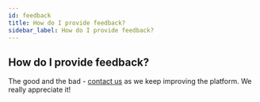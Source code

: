 ```yaml
---
id: feedback
title: How do I provide feedback?
sidebar_label: How do I provide feedback?
---
```


## How do I provide feedback?  

The good and the bad - [contact us](https://www.kintohub.com/contactus/) as we keep improving the platform.
We really appreciate it!
